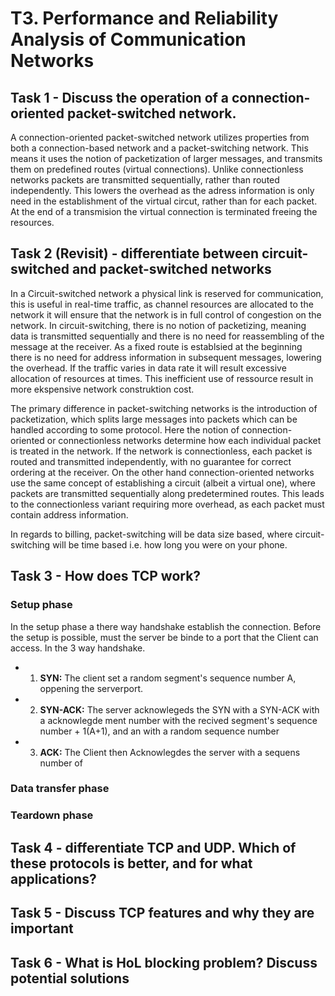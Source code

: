 # T3. Performance and Reliability Analysis of Communication Networks

## Task 1 - Discuss the operation of a connection-oriented packet-switched network.

A connection-oriented packet-switched network utilizes properties from both a connection-based network and a packet-switching network. This means it uses the notion of packetization of larger messages, and transmits them on predefined routes (virtual connections). Unlike connectionless networks packets are transmitted sequentially, rather than routed independently. This lowers the overhead as the adress information is only need in the establishment of the virtual circut, rather than for each packet. At the end of a transmision the virtual connection is terminated freeing the resources. 

## Task 2 (Revisit) - differentiate between circuit-switched and packet-switched networks
In a Circuit-switched network a physical link is reserved for communication, this is useful in real-time traffic, as channel resources are allocated to the network it will ensure that the network is in full control of congestion on the network. 
In circuit-switching, there is no notion of packetizing, meaning data is transmitted sequentially and there is no need for reassembling of the message at the receiver. As a fixed route is establsied at the beginning there is no need for address information in subsequent messages, lowering the overhead. If the traffic varies in data rate it will result excessive allocation of resources at times. This inefficient use of ressource result in more ekspensive network construktion cost.

The primary difference in packet-switching networks is the introduction of packetization, which splits large messages into packets which can be handled according to some protocol. Here the notion of connection-oriented or connectionless networks determine how each individual packet is treated in the network. If the network is connectionless, each packet is routed and transmitted independently, with no guarantee for correct ordering at the receiver. On the other hand connection-oriented networks use the same concept of establishing a circuit (albeit a virtual one), where packets are transmitted sequentially along predetermined routes. This leads to the connectionless variant requiring more overhead, as each packet must contain address information.

In regards to billing, packet-switching will be data size based, where circuit-switching will be time based i.e. how long you were on your phone.

## Task 3 - How does TCP work?

### Setup phase
In the setup phase a there way handshake establish the connection. Before the setup is possible, must the server be binde to a port that the Client can access. In the 3 way handshake. 
- 1. **SYN:** The client set a random segment's sequence number A, oppening the serverport.
- 2. **SYN-ACK:** The server acknowlegeds the SYN with a SYN-ACK with a acknowlegde ment number with the recived segment's sequence number + 1(A+1), and an with a random sequence number 
- 3. **ACK:** The Client then Acknowlegdes the server with a sequens number of 
### Data transfer phase
### Teardown phase


## Task 4 - differentiate TCP and UDP. Which of these protocols is better, and for what applications?

## Task 5 - Discuss TCP features and why they are important

## Task 6 - What is HoL blocking problem? Discuss potential solutions
